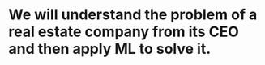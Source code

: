 # We will understand the problem of a real estate company from its CEO and then apply ML to solve it.
